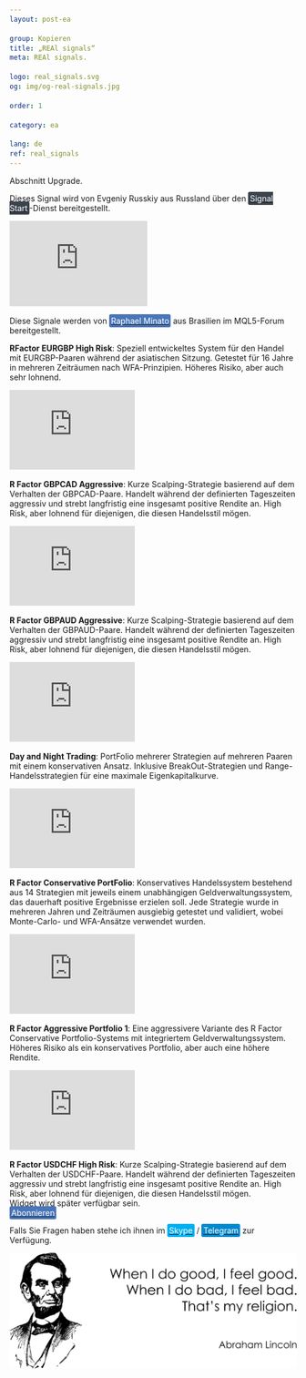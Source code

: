 ```yaml
---
layout: post-ea

group: Kopieren
title: „REAl signals“
meta: REAl signals.

logo: real_signals.svg
og: img/og-real-signals.jpg

order: 1

category: ea

lang: de
ref: real_signals
---
```


Abschnitt Upgrade.

Dieses Signal wird von Evgeniy Russkiy aus Russland über den <a href="https://www.signalstart.com/analysis/pipspool/50865" target="_blank"><span style="background-color:#3b434c; color:white; padding:3px; border-radius: 3px">Signal Start</span></a>-Dienst bereitgestellt.  
<iframe frameborder="0" width="242" height="150" src="https://www.signalstart.com/de/widgets/1/50865?colors=578EBE,FFFFFF,004782"></iframe>

Diese Signale werden von <a href="https://www.mql5.com/de/users/johnmacknamara" target="_blank"><span style="background-color:#4a76b8; color:white; padding:3px; border-radius: 3px">Raphael Minato</span></a> aus Brasilien im MQL5-Forum bereitgestellt.

**RFactor EURGBP High Risk**: Speziell entwickeltes System für den Handel mit EURGBP-Paaren während der asiatischen Sitzung. Getestet für 16 Jahre in mehreren Zeiträumen nach WFA-Prinzipien. Höheres Risiko, aber auch sehr lohnend.  
<iframe frameborder="0" width="220" height="140" src="https://www.mql5.com/de/signals/widget/signal/3ps8"></iframe>

**R Factor GBPCAD Aggressive**: Kurze Scalping-Strategie basierend auf dem Verhalten der GBPCAD-Paare. Handelt während der definierten Tageszeiten aggressiv und strebt langfristig eine insgesamt positive Rendite an. High Risk, aber lohnend für diejenigen, die diesen Handelsstil mögen.  
<iframe frameborder="0" width="220" height="140" src="https://www.mql5.com/de/signals/widget/signal/3qz7"></iframe>

**R Factor GBPAUD Aggressive**: Kurze Scalping-Strategie basierend auf dem Verhalten der GBPAUD-Paare. Handelt während der definierten Tageszeiten aggressiv und strebt langfristig eine insgesamt positive Rendite an. High Risk, aber lohnend für diejenigen, die diesen Handelsstil mögen.  
<iframe frameborder="0" width="220" height="140" src="https://www.mql5.com/de/signals/widget/signal/3rvu"></iframe>

**Day and Night Trading**: PortFolio mehrerer Strategien auf mehreren Paaren mit einem konservativen Ansatz. Inklusive BreakOut-Strategien und Range-Handelsstrategien für eine maximale Eigenkapitalkurve.  
<iframe frameborder="0" width="220" height="140" src="https://www.mql5.com/de/signals/widget/signal/3ps9"></iframe>

**R Factor Conservative PortFolio**: Konservatives Handelssystem bestehend aus 14 Strategien mit jeweils einem unabhängigen Geldverwaltungssystem, das dauerhaft positive Ergebnisse erzielen soll. Jede Strategie wurde in mehreren Jahren und Zeiträumen ausgiebig getestet und validiert, wobei Monte-Carlo- und WFA-Ansätze verwendet wurden.  
<iframe frameborder="0" width="220" height="140" src="https://www.mql5.com/de/signals/widget/signal/3psa"></iframe>

**R Factor Aggressive Portfolio 1**: Eine aggressivere Variante des R Factor Conservative Portfolio-Systems mit integriertem Geldverwaltungssystem. Höheres Risiko als ein konservatives Portfolio, aber auch eine höhere Rendite.    
<iframe frameborder="0" width="220" height="140" src="https://www.mql5.com/de/signals/widget/signal/3psb"></iframe>

**R Factor USDCHF High Risk**: Kurze Scalping-Strategie basierend auf dem Verhalten der USDCHF-Paare. Handelt während der definierten Tageszeiten aggressiv und strebt langfristig eine insgesamt positive Rendite an. High Risk, aber lohnend für diejenigen, die diesen Handelsstil mögen.  
Widget wird später verfügbar sein.  
<a href="https://www.mql5.com/de/signals/530561" target="_blank"><span style="background-color:#4a76b8; color:white; padding:3px; border-radius: 3px">Abonnieren</span></a>


Falls Sie Fragen haben stehe ich ihnen im <a href="skype:chutkoy89?call" target="_blank"><span style="background-color:#00aff0; color:white; padding:3px; border-radius: 3px">Skype</span></a> / <a href="https://t.me/chutkoy" target="_blank"><span style="background-color:#0088cc; color:white; padding:3px; border-radius: 3px">Telegram</span></a> zur Verfügung.

<a data-fancybox="gallery" href="/img/programming/Lincoln.png"><img src="/img/programming/Lincoln.png" alt=""></a>
